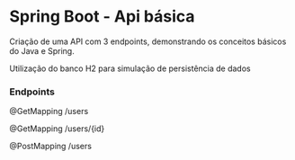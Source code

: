 # Spring Boot - Api básica

Criação de uma API com 3 endpoints, demonstrando os conceitos básicos do Java e Spring.

Utilização do banco H2 para simulação de persistência de dados

### Endpoints

@GetMapping
/users

@GetMapping
/users/{id}

@PostMapping
/users